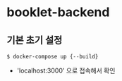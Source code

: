 # booklet-backend

## 기본 초기 설정
```
$ docker-compose up {--build}
```

- 'localhost:3000' 으로 접속해서 확인
